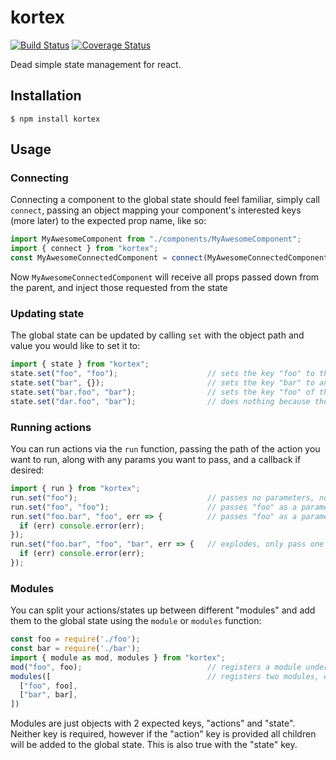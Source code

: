 # kortex

[![Build Status](https://travis-ci.org/ronelliott/kortex.svg?branch=master)](https://travis-ci.org/ronelliott/kortex)
[![Coverage Status](https://coveralls.io/repos/github/ronelliott/kortex/badge.svg?branch=master)](https://coveralls.io/github/ronelliott/kortex?branch=master)

Dead simple state management for react.

## Installation

    $ npm install kortex

## Usage

### Connecting

Connecting a component to the global state should feel familiar, simply call
`connect`, passing an object mapping your component's interested keys (more later)
to the expected prop name, like so:

```javascript
import MyAwesomeComponent from "./components/MyAwesomeComponent";
import { connect } from "kortex";
const MyAwesomeConnectedComponent = connect(MyAwesomeConnectedComponent);
```

Now `MyAwesomeConnectedComponent` will receive all props passed down from the parent,
and inject those requested from the state


### Updating state

The global state can be updated by calling `set` with the object path and value
you would like to set it to:

```javascript
import { state } from "kortex";
state.set("foo", "foo");                    // sets the key "foo" to the value "foo"
state.set("bar", {});                       // sets the key "bar" to an empty object
state.set("bar.foo", "bar");                // sets the key "foo" of the object "bar" to "bar"
state.set("dar.foo", "bar");                // does nothing because the key "dar" does not exist
```

### Running actions

You can run actions via the `run` function, passing the path of the action you
want to run, along with any params you want to pass, and a callback if desired:

```javascript
import { run } from "kortex";
run.set("foo");                             // passes no parameters, nor uses a callback
run.set("foo", "foo");                      // passes "foo" as a parameter, does not use a callback
run.set("foo.bar", "foo", err => {          // passes "foo" as a parameter and uses a callback
  if (err) console.error(err);
});
run.set("foo.bar", "foo", "bar", err => {   // explodes, only pass one param
  if (err) console.error(err);
});
```

### Modules

You can split your actions/states up between different "modules" and add them
to the global state using the `module` or `modules` function:

```javascript
const foo = require('./foo');
const bar = require('./bar');
import { module as mod, modules } from "kortex";
mod("foo", foo);                            // registers a module under the "foo" namespace
modules([                                   // registers two modules, one under the "foo" namespace, one under the "bar" namespace
  ["foo", foo],
  ["bar", bar],
])
```

Modules are just objects with 2 expected keys, "actions" and "state". Neither key
is required, however if the "action" key is provided all children will be added
to the global state. This is also true with the "state" key.
